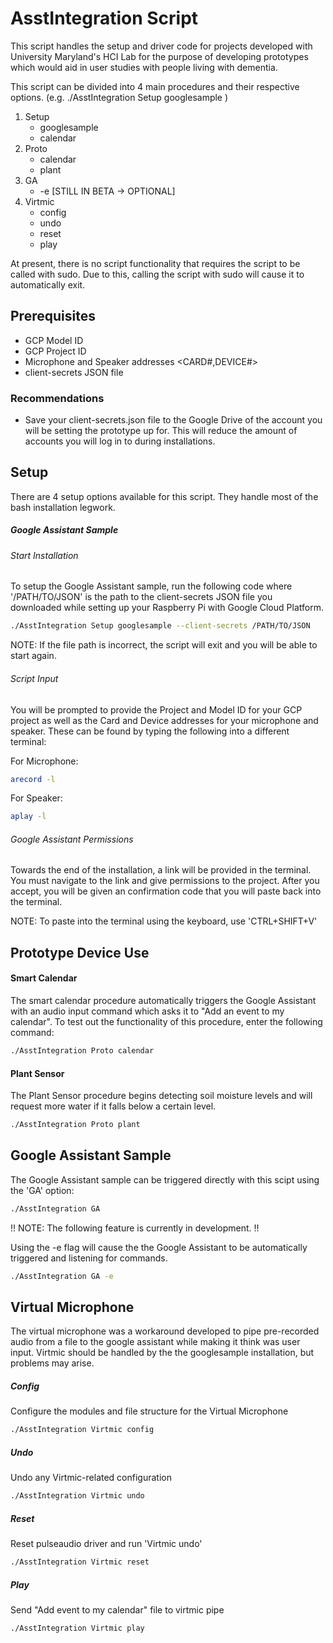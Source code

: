 # AsstIntegration Script
This script handles the setup and driver code for projects developed with University 
Maryland's HCI Lab for the purpose of developing prototypes which would aid in user
studies with people living with dementia. 

This script can be divided into 4 main procedures and their respective options.
(e.g. ./AsstIntegration Setup googlesample )

1. Setup
    * googlesample
    * calendar
2. Proto
    * calendar
    * plant
3. GA
    * -e [STILL IN BETA -> OPTIONAL]
4. Virtmic
    * config
    * undo
    * reset
    * play
    

At present, there is no script functionality that requires the script to be called 
with sudo. Due to this, calling the script
with sudo will cause it to automatically exit.

## Prerequisites 
* GCP Model ID
* GCP Project ID
* Microphone and Speaker addresses <CARD#,DEVICE#>
* client-secrets JSON file

### Recommendations
* Save your client-secrets.json file to the Google Drive of the account you will be setting
the prototype up for. This will reduce the amount of accounts you will log in to during
installations.

## Setup

There are 4 setup options available for this script. They handle most
of the bash installation legwork.

##### Google Assistant Sample
###### Start Installation
To setup the Google Assistant sample, run the following code where '/PATH/TO/JSON'
is the path to the client-secrets JSON file you downloaded while setting up your
Raspberry Pi with Google Cloud Platform.

```bash
./AsstIntegration Setup googlesample --client-secrets /PATH/TO/JSON
```

NOTE: If the file path is incorrect, the script will exit and you will be able to
start again.

###### Script Input
You will be prompted to provide the Project and Model ID for your GCP project as 
well as the Card and Device addresses for your microphone and speaker. These can 
be found by typing the following into a different terminal:

For Microphone:
```bash
arecord -l
```
For Speaker:
```bash
aplay -l
```
###### Google Assistant Permissions
Towards the end of the installation, a link will be provided in the terminal. You must
navigate to the link and give permissions to the project. After you accept, you will
be given an confirmation code that you will paste back into the terminal.

NOTE: To paste into the terminal using the keyboard, use 'CTRL+SHIFT+V'

## Prototype Device Use
#### Smart Calendar
The smart calendar procedure automatically triggers the Google Assistant with an
audio input command which asks it to "Add an event to my calendar". To test out
the functionality of this procedure, enter the following command:
```bash
./AsstIntegration Proto calendar
```

#### Plant Sensor
The Plant Sensor procedure begins detecting soil moisture levels and will request
more water if it falls below a certain level.
```bash
./AsstIntegration Proto plant
```

## Google Assistant Sample
The Google Assistant sample can be triggered directly with this scipt using the
'GA' option:
```bash
./AsstIntegration GA
```

!! NOTE: The following feature is currently in development. !!

Using the -e flag will cause the the Google Assistant to be automatically 
triggered and listening for commands. 
```bash
./AsstIntegration GA -e
```

## Virtual Microphone
The virtual microphone was a workaround developed to pipe pre-recorded audio from a file
to the google assistant while making it think was user input. Virtmic should be 
handled by the the googlesample installation, but problems may arise. 

##### Config
Configure the modules and file structure for the Virtual Microphone
```bash
./AsstIntegration Virtmic config
```

##### Undo
Undo any Virtmic-related configuration
```bash
./AsstIntegration Virtmic undo
```

##### Reset
Reset pulseaudio driver and run 'Virtmic undo'
```bash
./AsstIntegration Virtmic reset
```

##### Play
Send "Add event to my calendar" file to virtmic pipe
```bash
./AsstIntegration Virtmic play
```
